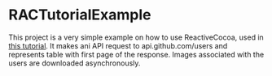 RACTutorialExample
==================

This project is a very simple example on how to use ReactiveCocoa, used in [this tutorial](http://www.binpress.com/tutorial/reactivecocoa/20). It makes ani API request to api.github.com/users and represents table with first page of the response. Images associated with the users are downloaded asynchronously.


